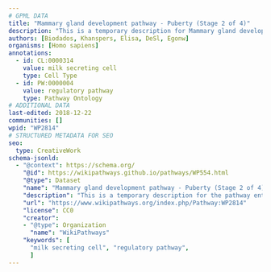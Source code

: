 ```yaml
---
# GPML DATA
title: "Mammary gland development pathway - Puberty (Stage 2 of 4)"
description: "This is a temporary description for Mammary gland development pathway - Puberty (Stage 2 of 4)"
authors: [Biodados, Khanspers, Elisa, DeSl, Egonw]
organisms: [Homo sapiens]
annotations:
  - id: CL:0000314
    value: milk secreting cell
    type: Cell Type
  - id: PW:0000004
    value: regulatory pathway
    type: Pathway Ontology
# ADDITIONAL DATA
last-edited: 2018-12-22
communities: []
wpid: "WP2814"
# STRUCTURED METADATA FOR SEO
seo:
  type: CreativeWork
schema-jsonld:
  - "@context": https://schema.org/
    "@id": https://wikipathways.github.io/pathways/WP554.html
    "@type": Dataset
    "name": "Mammary gland development pathway - Puberty (Stage 2 of 4)"
    "description": "This is a temporary description for the pathway entitled: Mammary gland development pathway - Puberty (Stage 2 of 4)"
    "url": "https://www.wikipathways.org/index.php/Pathway:WP2814"
    "license": CC0
    "creator":
    - "@type": Organization
      "name": "WikiPathways"
    "keywords": [
      "milk secreting cell", "regulatory pathway",
      ]
---
```

